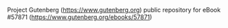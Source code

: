 Project Gutenberg (https://www.gutenberg.org) public repository for
eBook #57871 (https://www.gutenberg.org/ebooks/57871)
